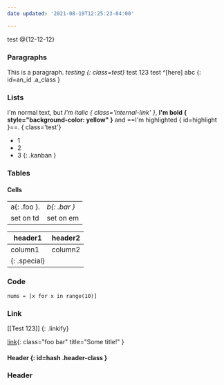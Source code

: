 ```yaml
---
date updated: '2021-08-19T12:25:23-04:00'

---
```


test @{12-12-12}

### Paragraphs

This is a paragraph. _testing {: class=test}_
test 123
test ^[here]
abc
{: id=an_id .a_class }



### Lists

I'm normal text, but _I'm italic { class='internal-link' }_, **I'm bold { style="background-color: yellow" }** and ==I'm highlighted { id=highlight }==.
{ class='test'}
- 1
- 2
- 3
  {: .kanban }

### Tables

#### Cells

|             |              |
| ----------- | ------------ |
| a{: .foo }. | _b{: .bar }_ |
| set on td   | set on em    |

| header1      | header2 |
| ------------ | ------- |
| column1      | column2 |
| {: .special} |         |


### Code

```{:data-python=asdf .test}
nums = [x for x in range(10)]
```

### Link

[[Test 123]] {: .linkify}

[link](http://example.com){: class="foo bar" title="Some title!" }


#### Header {: id=hash .header-class }

### Header